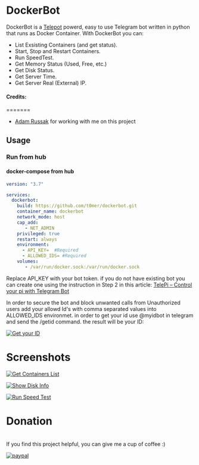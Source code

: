 # DockerBot

DockerBot is a [Telepot](https://telepot.readthedocs.io/en/latest/) powerd, easy to use Telegram bot written in python that runs as Docker Container.
With DockerBot you can:
- List Exsisting Containers (and get status).
- Start, Stop and Restart Containers.
- Run SpeedTest.
- Get Memory Status (Used, Free, etc.)
- Get Disk Status.
- Get Server Time.
- Get Server Real (External) IP.


#### Credits:
=======

- [Adam Russak](https://github.com/AdamRussak) for working with me on this project


## Usage
### Run from hub

#### docker-compose from hub
```yaml
version: "3.7"

services:
  dockerbot:
    build: https://github.com/t0mer/dockerbot.git
    container_name: dockerbot
    network_mode: host
    cap_add:
       - NET_ADMIN
    privileged: true
    restart: always
    environment:
      - API_KEY=  #Required
      - ALLOWED_IDS= #Required
    volumes:
       - /var/run/docker.sock:/var/run/docker.sock
```
Replace API_KEY with your bot token. if you do not have existing bot you can create one
using the instruction in Step 2 in this article:
[TelePi – Control your pi with Telegram Bot](https://en.techblog.co.il/2018/08/11/telepi-control-your-pi-with-telegram-bot/) 

In order to secure the bot and block unwanted calls from Unauthorized users add your allowd Id's with comma separated values into ALLOWED_IDS
environmet. in order to get your id use @myidbot in telegram and send the /getid command. the result will be your ID:

[![Get your ID](https://github.com/t0mer/dockerbot/raw/master/screenshots/Idbot.PNG "Get your ID")](https://github.com/t0mer/dockerbot/raw/master/screenshots/Idbot.PNG "Get your ID")

# Screenshots

[![Get Containers List](https://github.com/t0mer/dockerbot/raw/master/screenshots/dockerbot_get_containers_list.PNG "Device Listing")](https://github.com/t0mer/dockerbot/raw/master/screenshots/dockerbot_get_containers_list.PNG "Device Listing")

[![Show Disk Info](https://github.com/t0mer/dockerbot/raw/master/screenshots/dockerbot_get_disk_info.PNG "Show Disk Info")](https://github.com/t0mer/dockerbot/raw/master/screenshots/dockerbot_get_disk_info.PNG "Show Disk Info")

[![Run Speed Test](https://github.com/t0mer/dockerbot/raw/master/screenshots/dockerbot_speedtest.PNG "Run Speed Test")](https://github.com/t0mer/dockerbot/raw/master/screenshots/dockerbot_speedtest.PNG "Run Speed Test")


# Donation
<br>
If you find this project helpful, you can give me a cup of coffee :) 

[![paypal](https://www.paypalobjects.com/en_US/i/btn/btn_donateCC_LG.gif)](https://www.paypal.com/cgi-bin/webscr?cmd=_s-xclick&hosted_button_id=8CGLEHN2NDXDE)
